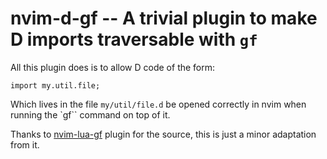 # nvim-d-gf -- A trivial plugin to make D imports traversable with `gf`

All this plugin does is to allow D code of the form:

    import my.util.file;

Which lives in the file `my/util/file.d` be opened correctly in nvim when
running the `gf`` command on top of it.

Thanks to [nvim-lua-gf](https://github.com/sam4llis/nvim-lua-gf) plugin for the
source, this is just a minor adaptation from it.
